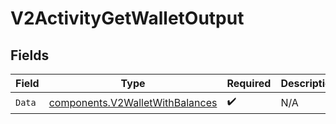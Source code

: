 # V2ActivityGetWalletOutput


## Fields

| Field                                                                              | Type                                                                               | Required                                                                           | Description                                                                        |
| ---------------------------------------------------------------------------------- | ---------------------------------------------------------------------------------- | ---------------------------------------------------------------------------------- | ---------------------------------------------------------------------------------- |
| `Data`                                                                             | [components.V2WalletWithBalances](../../models/components/v2walletwithbalances.md) | :heavy_check_mark:                                                                 | N/A                                                                                |